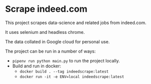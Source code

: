 # Scrape indeed.com

This project scrapes data-science and related jobs from indeed.com.

It uses selenium and headless chrome.

The data collated in Google cloud for personal use. 

The project can be run in a number of ways:
- `pipenv run python main.py` to run the project locally.
- Build and run in docker:
  - `docker build . --tag indeedscrape:latest`
  - `docker run -it -e ENV=local indeedscrape:latest`
